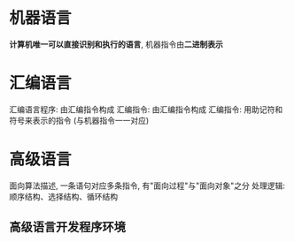 
# 机器语言

**计算机唯一可以直接识别和执行的语言**, 机器指令由**二进制表示**

# 汇编语言

汇编语言程序: 由汇编指令构成
汇编指令: 由汇编指令构成
汇编指令: 用助记符和符号来表示的指令 (与机器指令一一对应)

# 高级语言

面向算法描述, 一条语句对应多条指令, 有"面向过程"与"面向对象"之分
处理逻辑: 顺序结构、选择结构、循环结构

## 高级语言开发程序环境

